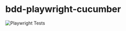# bdd-playwright-cucumber
![Playwright Tests](https://github.com/janahbeatriz/bdd-playwright-cucumber/actions/workflows/playwright-tests.yml/badge.svg)
